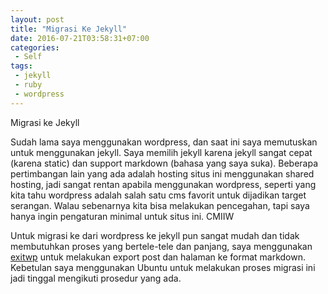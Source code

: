 ```yaml
---
layout: post
title: "Migrasi Ke Jekyll"
date: 2016-07-21T03:58:31+07:00
categories:
 - Self
tags:
 - jekyll
 - ruby
 - wordpress
---
```


Migrasi ke Jekyll

Sudah lama saya menggunakan wordpress, dan saat ini saya memutuskan untuk menggunakan jekyll. Saya
memilih jekyll karena jekyll sangat cepat (karena static) dan support markdown (bahasa yang saya
suka). Beberapa pertimbangan lain yang ada adalah hosting situs ini menggunakan shared hosting, jadi
sangat rentan apabila menggunakan wordpress, seperti yang kita tahu wordpress adalah salah satu cms
favorit untuk dijadikan target serangan. Walau sebenarnya kita bisa melakukan pencegahan, tapi saya
hanya ingin pengaturan minimal untuk situs ini. CMIIW

Untuk migrasi ke dari wordpress ke jekyll pun sangat mudah dan tidak membutuhkan proses yang
bertele-tele dan panjang, saya menggunakan [exitwp](https://github.com/thomasf/exitwp) untuk melakukan
export post dan halaman ke format markdown. Kebetulan saya menggunakan Ubuntu untuk melakukan proses
migrasi ini jadi tinggal mengikuti prosedur yang ada.
